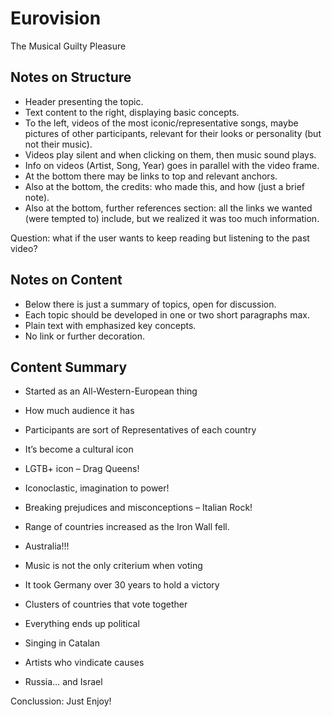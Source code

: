 # Eurovision

The Musical Guilty Pleasure

## Notes on Structure

- Header presenting the topic.
- Text content to the right, displaying basic concepts.
- To the left, videos of the most iconic/representative songs, maybe pictures of other participants, relevant for their looks or personality (but not their music).
- Videos play silent and when clicking on them, then music sound plays.
- Info on videos (Artist, Song, Year) goes in parallel with the video frame.
- At the bottom there may be links to top and relevant anchors.
- Also at the bottom, the credits: who made this, and how (just a brief note).
- Also at the bottom, further references section: all the links we wanted (were tempted to) include, but we realized it was too much information.

Question: what if the user wants to keep reading but listening to the past video?

## Notes on Content

- Below there is just a summary of topics, open for discussion.
- Each topic should be developed in one or two short paragraphs max.
- Plain text with emphasized key concepts.
- No link or further decoration.

## Content Summary

- Started as an All-Western-European thing
- How much audience it has
- Participants are sort of Representatives of each country
- It’s become a cultural icon
- LGTB+ icon – Drag Queens!
- Iconoclastic, imagination to power!
- Breaking prejudices and misconceptions – Italian Rock!
- Range of countries increased as the Iron Wall fell.
- Australia!!!

- Music is not the only criterium when voting
- It took Germany over 30 years to hold a victory
- Clusters of countries that vote together
- Everything ends up political
- Singing in Catalan
- Artists who vindicate causes
- Russia… and Israel

Conclussion: Just Enjoy!

